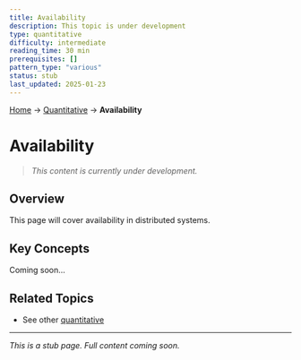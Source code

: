 ```yaml
---
title: Availability
description: This topic is under development
type: quantitative
difficulty: intermediate
reading_time: 30 min
prerequisites: []
pattern_type: "various"
status: stub
last_updated: 2025-01-23
---
```


<!-- Navigation -->
[Home](../index.md) → [Quantitative](index.md) → **Availability**

# Availability

> *This content is currently under development.*

## Overview

This page will cover availability in distributed systems.

## Key Concepts

Coming soon...

## Related Topics

- See other [quantitative](index.md)

---

*This is a stub page. Full content coming soon.*
